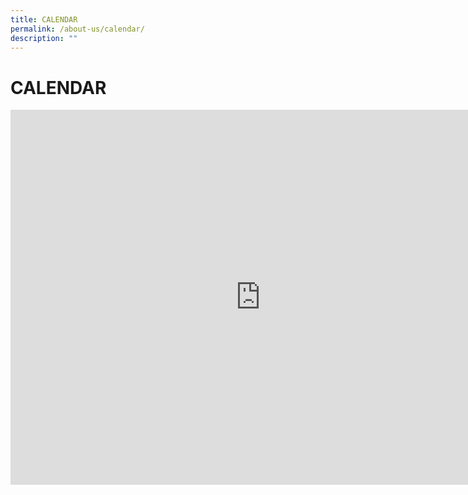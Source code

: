 ```yaml
---
title: CALENDAR
permalink: /about-us/calendar/
description: ""
---
```



# CALENDAR
				
<iframe src="https://calendar.google.com/calendar/embed?src=moe.edu.sg_jbuvcik6voqfojtm7t5b5fm41o%40group.calendar.google.com&amp;ctz=Asia%2FSingapore" style="border: 0" width="800" height="600" frameborder="0" scrolling="no"></iframe>